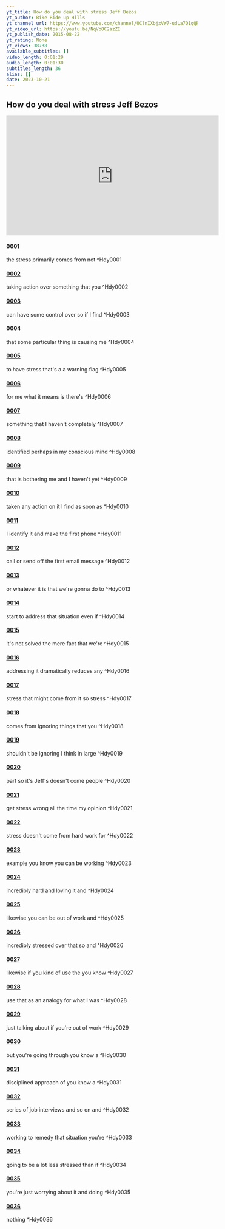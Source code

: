 ```yaml
---
yt_title: How do you deal with stress Jeff Bezos
yt_author: Bike Ride up Hills
yt_channel_url: https://www.youtube.com/channel/UClnIXbjxVW7-udLa7O1qQRw
yt_video_url: https://youtu.be/NqVoOC2azZI
yt_publish_date: 2015-08-22
yt_rating: None
yt_views: 38738
available_subtitles: []
video_length: 0:01:29
audio_length: 0:01:30
subtitles_length: 36
alias: []
date: 2023-10-21
---
```

    
## How do you deal with stress Jeff Bezos

<iframe width="560" height="315" src="https://www.youtube.com/embed/NqVoOC2azZI" title="YouTube video player" frameborder="0" allow="accelerometer; autoplay; clipboard-write; encrypted-media; gyroscope; picture-in-picture; web-share" allowfullscreen></iframe>



#### [0001](https://youtu.be/NqVoOC2azZI#t=0.0,3.179)  
the stress primarily comes from not  ^Hdy0001

#### [0002](https://youtu.be/NqVoOC2azZI#t=3.179,5.819)  
taking action over something that you  ^Hdy0002

#### [0003](https://youtu.be/NqVoOC2azZI#t=5.819,10.08)  
can have some control over so if I find  ^Hdy0003

#### [0004](https://youtu.be/NqVoOC2azZI#t=10.08,13.2)  
that some particular thing is causing me  ^Hdy0004

#### [0005](https://youtu.be/NqVoOC2azZI#t=13.2,17.07)  
to have stress that's a a warning flag  ^Hdy0005

#### [0006](https://youtu.be/NqVoOC2azZI#t=17.07,18.99)  
for me what it means is there's  ^Hdy0006

#### [0007](https://youtu.be/NqVoOC2azZI#t=18.99,21.39)  
something that I haven't completely  ^Hdy0007

#### [0008](https://youtu.be/NqVoOC2azZI#t=21.39,23.42)  
identified perhaps in my conscious mind  ^Hdy0008

#### [0009](https://youtu.be/NqVoOC2azZI#t=23.42,27.39)  
that is bothering me and I haven't yet  ^Hdy0009

#### [0010](https://youtu.be/NqVoOC2azZI#t=27.39,29.849)  
taken any action on it I find as soon as  ^Hdy0010

#### [0011](https://youtu.be/NqVoOC2azZI#t=29.849,32.04)  
I identify it and make the first phone  ^Hdy0011

#### [0012](https://youtu.be/NqVoOC2azZI#t=32.04,33.989)  
call or send off the first email message  ^Hdy0012

#### [0013](https://youtu.be/NqVoOC2azZI#t=33.989,36.149)  
or whatever it is that we're gonna do to  ^Hdy0013

#### [0014](https://youtu.be/NqVoOC2azZI#t=36.149,38.64)  
start to address that situation even if  ^Hdy0014

#### [0015](https://youtu.be/NqVoOC2azZI#t=38.64,40.95)  
it's not solved the mere fact that we're  ^Hdy0015

#### [0016](https://youtu.be/NqVoOC2azZI#t=40.95,43.26)  
addressing it dramatically reduces any  ^Hdy0016

#### [0017](https://youtu.be/NqVoOC2azZI#t=43.26,45.27)  
stress that might come from it so stress  ^Hdy0017

#### [0018](https://youtu.be/NqVoOC2azZI#t=45.27,48.42)  
comes from ignoring things that you  ^Hdy0018

#### [0019](https://youtu.be/NqVoOC2azZI#t=48.42,51.059)  
shouldn't be ignoring I think in large  ^Hdy0019

#### [0020](https://youtu.be/NqVoOC2azZI#t=51.059,53.789)  
part so it's Jeff's doesn't come people  ^Hdy0020

#### [0021](https://youtu.be/NqVoOC2azZI#t=53.789,57.17)  
get stress wrong all the time my opinion  ^Hdy0021

#### [0022](https://youtu.be/NqVoOC2azZI#t=57.17,60.809)  
stress doesn't come from hard work for  ^Hdy0022

#### [0023](https://youtu.be/NqVoOC2azZI#t=60.809,61.949)  
example you know you can be working  ^Hdy0023

#### [0024](https://youtu.be/NqVoOC2azZI#t=61.949,64.049)  
incredibly hard and loving it and  ^Hdy0024

#### [0025](https://youtu.be/NqVoOC2azZI#t=64.049,66.439)  
likewise you can be out of work and  ^Hdy0025

#### [0026](https://youtu.be/NqVoOC2azZI#t=66.439,69.93)  
incredibly stressed over that so and  ^Hdy0026

#### [0027](https://youtu.be/NqVoOC2azZI#t=69.93,71.88)  
likewise if you kind of use the you know  ^Hdy0027

#### [0028](https://youtu.be/NqVoOC2azZI#t=71.88,73.59)  
use that as an analogy for what I was  ^Hdy0028

#### [0029](https://youtu.be/NqVoOC2azZI#t=73.59,75.42)  
just talking about if you're out of work  ^Hdy0029

#### [0030](https://youtu.be/NqVoOC2azZI#t=75.42,77.729)  
but you're going through you know a  ^Hdy0030

#### [0031](https://youtu.be/NqVoOC2azZI#t=77.729,80.189)  
disciplined approach of you know a  ^Hdy0031

#### [0032](https://youtu.be/NqVoOC2azZI#t=80.189,82.56)  
series of job interviews and so on and  ^Hdy0032

#### [0033](https://youtu.be/NqVoOC2azZI#t=82.56,84.84)  
working to remedy that situation you're  ^Hdy0033

#### [0034](https://youtu.be/NqVoOC2azZI#t=84.84,86.64)  
going to be a lot less stressed than if  ^Hdy0034

#### [0035](https://youtu.be/NqVoOC2azZI#t=86.64,88.53)  
you're just worrying about it and doing  ^Hdy0035

#### [0036](https://youtu.be/NqVoOC2azZI#t=88.53,90.979)  
nothing  ^Hdy0036
